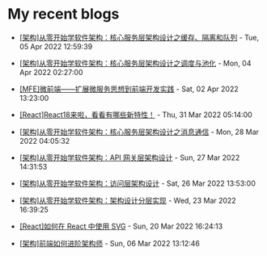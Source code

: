 # My recent blogs 
- [[架构]从零开始学软件架构：核心服务层架构设计之缓存、隔离和队列](http://www.jonsam.site/2022/04/05/software-architecture-6/) - Tue, 05 Apr 2022 12:59:39 

- [[架构]从零开始学软件架构：核心服务层架构设计之调度与池化](http://www.jonsam.site/2022/04/04/software-architecture-5/) - Mon, 04 Apr 2022 02:27:00 

- [[MFE]微前端——扩展微服务思想到前端开发实践](http://www.jonsam.site/2022/04/02/mfe-extending-microservice-idea/) - Sat, 02 Apr 2022 13:23:00 

- [[React]React18来啦，看看有哪些新特性！](http://www.jonsam.site/2022/03/31/react-18/) - Thu, 31 Mar 2022 05:14:00 

- [[架构]从零开始学软件架构：核心服务层架构设计之消息通信](http://www.jonsam.site/2022/03/28/software-architecture-4/) - Mon, 28 Mar 2022 04:05:32 

- [[架构]从零开始学软件架构：API 网关层架构设计](http://www.jonsam.site/2022/03/27/software-architecture-3/) - Sun, 27 Mar 2022 14:31:53 

- [[架构]从零开始学软件架构：访问层架构设计](http://www.jonsam.site/2022/03/26/software-architecture-2/) - Sat, 26 Mar 2022 13:53:00 

- [[架构]从零开始学软件架构：架构设计分层实现](http://www.jonsam.site/2022/03/24/software-architecture-1/) - Wed, 23 Mar 2022 16:39:25 

- [[React]如何在 React 中使用 SVG](http://www.jonsam.site/2022/03/21/%e5%a6%82%e4%bd%95%e5%9c%a8-react-%e4%b8%ad%e4%bd%bf%e7%94%a8-svg/) - Sun, 20 Mar 2022 16:24:13 

- [[架构]前端如何进阶架构师](http://www.jonsam.site/2022/03/06/fe-rchitect/) - Sun, 06 Mar 2022 13:12:46 

